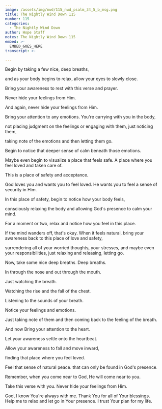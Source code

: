 ```yaml
---
image: /assets/img/nwd/115_nwd_psalm_34_5_b_msg.png
title: The Nightly Wind Down 115
number: 115
categories:
  - The Nightly Wind Down
author: Hope Staff
notes: The Nightly Wind Down 115
embed: >-
  EMBED_GOES_HERE
transcript: >-
  
---
```

Begin by taking a few nice, deep breaths,

and as your body begins to relax, allow your eyes to slowly close.

Bring your awareness to rest with this verse and prayer.

Never hide your feelings from Him.

And again, never hide your feelings from Him.

Bring your attention to any emotions. You're carrying with you in the body,

not placing judgment on the feelings or engaging with them, just noticing them,

taking note of the emotions and then letting them go.

Begin to notice that deeper sense of calm beneath those emotions.

Maybe even begin to visualize a place that feels safe. A place where you feel loved and taken care of.

This is a place of safety and acceptance.

God loves you and wants you to feel loved. He wants you to feel a sense of security in Him.

In this place of safety, begin to notice how your body feels,

consciously relaxing the body and allowing God's presence to calm your mind.

For a moment or two, relax and notice how you feel in this place.

If the mind wanders off, that's okay. When it feels natural, bring your awareness back to this place of love and safety,

surrendering all of your worried thoughts, your stresses, and maybe even your responsibilities, just relaxing and releasing, letting go.

Now, take some nice deep breaths. Deep breaths.

In through the nose and out through the mouth.

Just watching the breath.

Watching the rise and the fall of the chest.

Listening to the sounds of your breath.

Notice your feelings and emotions.

Just taking note of them and then coming back to the feeling of the breath.

And now Bring your attention to the heart.

Let your awareness settle onto the heartbeat.

Allow your awareness to fall and move inward,

finding that place where you feel loved.

Feel that sense of natural peace. that can only be found in God's presence.

Remember, when you come near to God, He will come near to you.

Take this verse with you. Never hide your feelings from Him.

God, I know You're always with me. Thank You for all of Your blessings. Help me to relax and let go in Your presence. I trust Your plan for my life.

